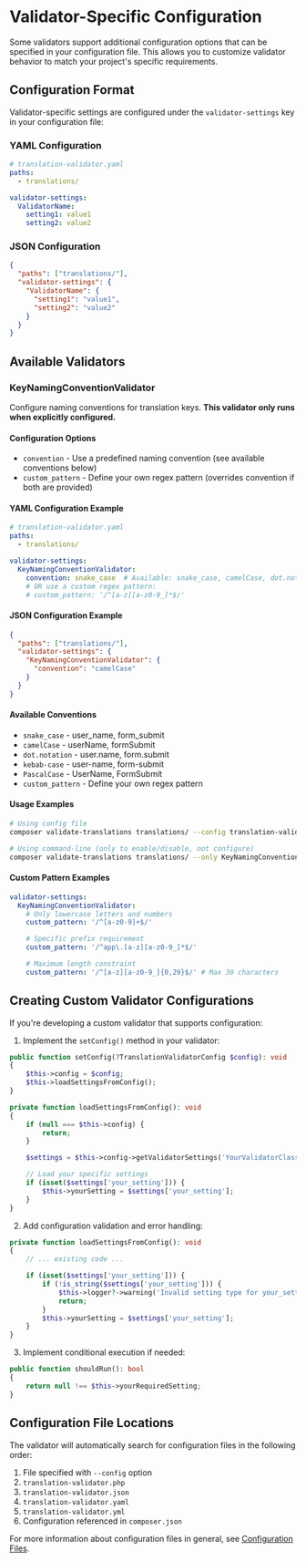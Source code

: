 # Validator-Specific Configuration

Some validators support additional configuration options that can be specified in your configuration file. This allows you to customize validator behavior to match your project's specific requirements.

## Configuration Format

Validator-specific settings are configured under the `validator-settings` key in your configuration file:

### YAML Configuration
```yaml
# translation-validator.yaml
paths:
  - translations/

validator-settings:
  ValidatorName:
    setting1: value1
    setting2: value2
```

### JSON Configuration
```json
{
  "paths": ["translations/"],
  "validator-settings": {
    "ValidatorName": {
      "setting1": "value1",
      "setting2": "value2"
    }
  }
}
```

## Available Validators

### KeyNamingConventionValidator

Configure naming conventions for translation keys. **This validator only runs when explicitly configured.**

#### Configuration Options

- `convention` - Use a predefined naming convention (see available conventions below)
- `custom_pattern` - Define your own regex pattern (overrides convention if both are provided)

#### YAML Configuration Example
```yaml
# translation-validator.yaml
paths:
  - translations/

validator-settings:
  KeyNamingConventionValidator:
    convention: snake_case  # Available: snake_case, camelCase, dot.notation, kebab-case, PascalCase
    # OR use a custom regex pattern:
    # custom_pattern: '/^[a-z][a-z0-9_]*$/'
```

#### JSON Configuration Example
```json
{
  "paths": ["translations/"],
  "validator-settings": {
    "KeyNamingConventionValidator": {
      "convention": "camelCase"
    }
  }
}
```

#### Available Conventions

- `snake_case` - user_name, form_submit
- `camelCase` - userName, formSubmit
- `dot.notation` - user.name, form.submit
- `kebab-case` - user-name, form-submit
- `PascalCase` - UserName, FormSubmit
- `custom_pattern` - Define your own regex pattern

#### Usage Examples

```bash
# Using config file
composer validate-translations translations/ --config translation-validator.yaml

# Using command-line (only to enable/disable, not configure)
composer validate-translations translations/ --only KeyNamingConventionValidator
```

#### Custom Pattern Examples

```yaml
validator-settings:
  KeyNamingConventionValidator:
    # Only lowercase letters and numbers
    custom_pattern: '/^[a-z0-9]+$/'

    # Specific prefix requirement
    custom_pattern: '/^app\.[a-z][a-z0-9_]*$/'

    # Maximum length constraint
    custom_pattern: '/^[a-z][a-z0-9_]{0,29}$/' # Max 30 characters
```

## Creating Custom Validator Configurations

If you're developing a custom validator that supports configuration:

1. Implement the `setConfig()` method in your validator:
```php
public function setConfig(?TranslationValidatorConfig $config): void
{
    $this->config = $config;
    $this->loadSettingsFromConfig();
}

private function loadSettingsFromConfig(): void
{
    if (null === $this->config) {
        return;
    }

    $settings = $this->config->getValidatorSettings('YourValidatorClassName');

    // Load your specific settings
    if (isset($settings['your_setting'])) {
        $this->yourSetting = $settings['your_setting'];
    }
}
```

2. Add configuration validation and error handling:
```php
private function loadSettingsFromConfig(): void
{
    // ... existing code ...

    if (isset($settings['your_setting'])) {
        if (!is_string($settings['your_setting'])) {
            $this->logger?->warning('Invalid setting type for your_setting');
            return;
        }
        $this->yourSetting = $settings['your_setting'];
    }
}
```

3. Implement conditional execution if needed:
```php
public function shouldRun(): bool
{
    return null !== $this->yourRequiredSetting;
}
```

## Configuration File Locations

The validator will automatically search for configuration files in the following order:

1. File specified with `--config` option
2. `translation-validator.php`
3. `translation-validator.json`
4. `translation-validator.yaml`
5. `translation-validator.yml`
6. Configuration referenced in `composer.json`

For more information about configuration files in general, see [Configuration Files](config-file.md).
